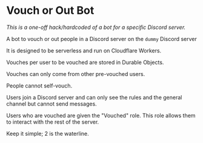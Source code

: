 # Vouch or Out Bot

*This is a one-off hack/hardcoded of a bot for a specific Discord server.*

A bot to vouch or out people in a Discord server on the `dummy` Discord server

It is designed to be serverless and run on Cloudflare Workers.

Vouches per user to be vouched are stored in Durable Objects.

Vouches can only come from other pre-vouched users.

People cannot self-vouch.

Users join a Discord server and can only see the rules and the general channel but cannot send messages.

Users who are vouched are given the "Vouched" role. This role allows them to interact with the rest of the server.

Keep it simple; 2 is the waterline.

